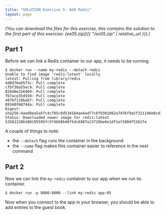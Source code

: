 ```yaml
---
title: "SOLUTION Exercise 5: Add Redis"
layout: page
---
```


*(You can download the files for this exercise, this contains the solution to the first part of this exercise: [ex05.zip]({{ "/ex05.zip" | relative_url }}).)*

## Part 1

Before we can link a Redis container to our app, it needs to be running.

```terminal
$ docker run --name my-redis --detach redis
Unable to find image 'redis:latest' locally
latest: Pulling from library/redis
4d0d76e05f3c: Pull complete
cfbf30a55ec9: Pull complete
82648e31640d: Pull complete
fb7ace35d550: Pull complete
497bf119bebf: Pull complete
89340f6074da: Pull complete
Digest: sha256:4aed8ea5a5fc4cf05c8d5341b4ae4a4f7c0f9301082a74f6f9a5f321140e0cd3
Status: Downloaded newer image for redis:latest
53581318b180195595fc5f4b58b40f5dc6987a13726be6e1df1af1884f5161fe
```

A couple of things to note:
  - the `--detach` flag runs the container in the background
  - the `--name` flag makes this container easier to reference in the next command

## Part 2

Now we can link the `my-redis` container to our app when we run its container.

```terminal
$ docker run -p 8000:8000 --link my-redis app:05
```

Now when you connect to the app in your browser, you should be able to add entries to the guest book.

